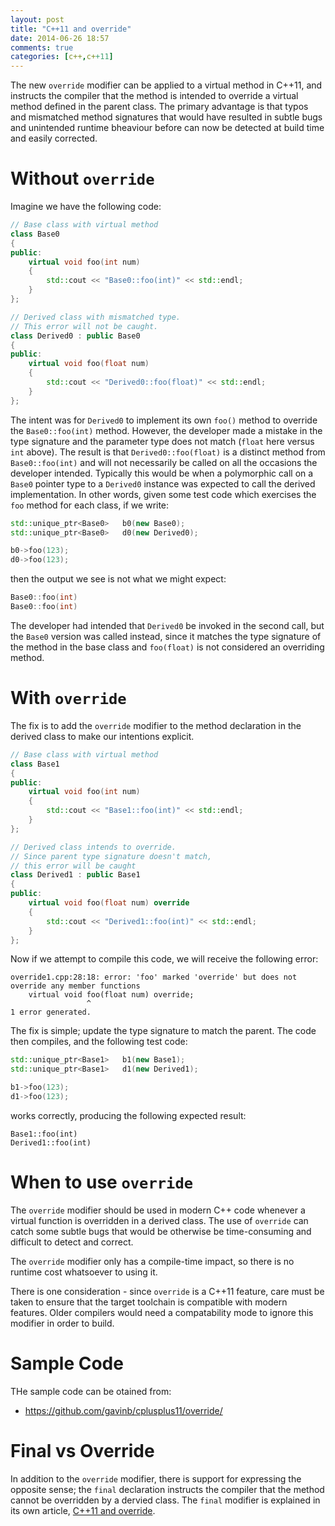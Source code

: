 ```yaml
---
layout: post
title: "C++11 and override"
date: 2014-06-26 18:57
comments: true
categories: [c++,c++11]
---
```


The new `override` modifier can be applied to a virtual method in C++11, and
instructs the compiler that the method is intended to override a virtual
method defined in the parent class.  The primary advantage is that typos and
mismatched method signatures that would have resulted in subtle bugs and
unintended runtime bheaviour before can now be detected at build time and
easily corrected.

<!--more-->

# Without `override`

Imagine we have the following code:

```c++
// Base class with virtual method
class Base0
{
public:
    virtual void foo(int num)
    {
        std::cout << "Base0::foo(int)" << std::endl;
    }
};

// Derived class with mismatched type.
// This error will not be caught.
class Derived0 : public Base0
{
public:
    virtual void foo(float num)
    {
        std::cout << "Derived0::foo(float)" << std::endl;
    }
};
```

The intent was for `Derived0` to implement its own `foo()` method to
override the `Base0::foo(int)` method.  However, the developer made a
mistake in the type signature and the parameter type does not match (`float`
here versus `int` above).  The result is that `Derived0::foo(float)` is a
distinct method from `Base0::foo(int)` and will not necessarily be called on
all the occasions the developer intended.  Typically this would be when a
polymorphic call on a `Base0` pointer type to a `Derived0` instance was
expected to call the derived implementation.  In other words, given some
test code which exercises the `foo` method for each class, if we write:

```c++
std::unique_ptr<Base0>   b0(new Base0);
std::unique_ptr<Base0>   d0(new Derived0);

b0->foo(123);
d0->foo(123);
```

then the output we see is not what we might expect:

```c++
Base0::foo(int)
Base0::foo(int)
```

The developer had intended that `Derived0` be invoked in the second call,
but the `Base0` version was called instead, since it matches the type
signature of the method in the base class and `foo(float)` is not considered
an overriding method.

# With `override`

The fix is to add the `override` modifier to the method declaration in the
derived class to make our intentions explicit.

```c++
// Base class with virtual method
class Base1
{
public:
    virtual void foo(int num)
    {
        std::cout << "Base1::foo(int)" << std::endl;
    }
};

// Derived class intends to override.
// Since parent type signature doesn't match,
// this error will be caught
class Derived1 : public Base1
{
public:
    virtual void foo(float num) override
    {
        std::cout << "Derived1::foo(int)" << std::endl;
    }
};
```

Now if we attempt to compile this code, we will receive the following error:

```
override1.cpp:28:18: error: 'foo' marked 'override' but does not override any member functions
    virtual void foo(float num) override;
                 ^
1 error generated.
```

The fix is simple; update the type signature to match the parent.  The code
then compiles, and the following test code:

```c++
std::unique_ptr<Base1>   b1(new Base1);
std::unique_ptr<Base1>   d1(new Derived1);

b1->foo(123);
d1->foo(123);
```

works correctly, producing the following expected result:

```
Base1::foo(int)
Derived1::foo(int)
```

# When to use `override`

The `override` modifier should be used in modern C++ code whenever a virtual
function is overridden in a derived class.  The use of `override` can catch
some subtle bugs that would be otherwise be time-consuming and difficult to
detect and correct.

The `override` modifier only has a compile-time impact, so there is no
runtime cost whatsoever to using it.

There is one consideration - since `override` is a C++11 feature, care must
be taken to ensure that the target toolchain is compatible with modern
features.  Older compilers would need a compatability mode to ignore this
modifier in order to build.

# Sample Code

THe sample code can be otained from:

- https://github.com/gavinb/cplusplus11/override/

# Final vs Override

In addition to the `override` modifier, there is support for expressing the
opposite sense; the `final` declaration instructs the compiler that the
method cannot be overridden by a dervied class.  The `final` modifier is
explained in its own article, [C++11 and override](/2014/06/c-plus-plus-11-and-final.html).
